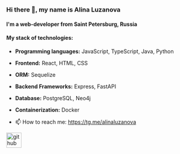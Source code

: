 ### Hi there 👋, my name is Alina Luzanova
#### I'm a web-developer from Saint Petersburg, Russia
#### My stack of technologies:
- **Programming languages:** JavaScript, TypeScript, Java, Python
- **Frontend:** React, HTML, CSS
- **ORM:** Sequelize
- **Backend Frameworks:** Express, FastAPI
- **Database:** PostgreSQL, Neo4j
- **Containerization:** Docker

- 📫 How to reach me: https://tg.me/alinaluzanova 


[<img src='https://cdn.jsdelivr.net/npm/simple-icons@3.0.1/icons/github.svg' alt='github' height='40'>](https://github.com/AlinaLuzanova)  

